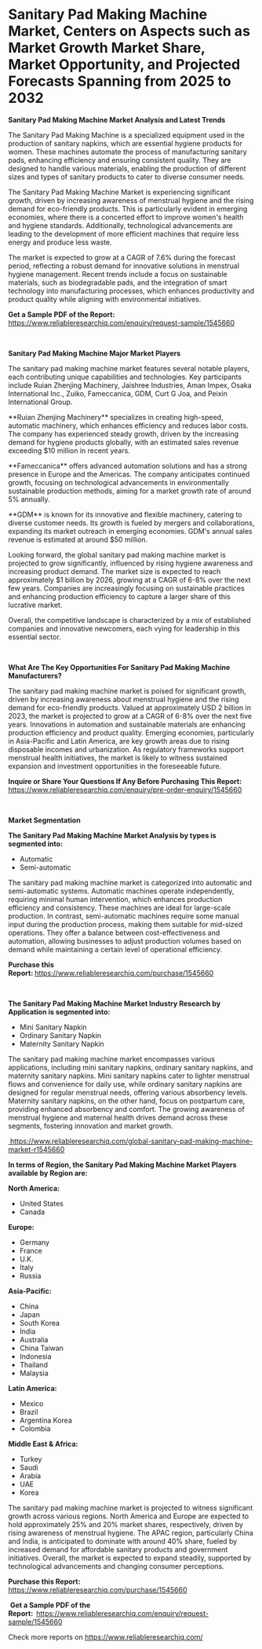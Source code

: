 <p><h1>Sanitary Pad Making Machine Market, Centers on Aspects such as Market Growth Market Share, Market Opportunity, and Projected Forecasts Spanning from 2025 to 2032</h1></p><p><strong>Sanitary Pad Making Machine Market Analysis and Latest Trends</strong></p>
<p><p>The Sanitary Pad Making Machine is a specialized equipment used in the production of sanitary napkins, which are essential hygiene products for women. These machines automate the process of manufacturing sanitary pads, enhancing efficiency and ensuring consistent quality. They are designed to handle various materials, enabling the production of different sizes and types of sanitary products to cater to diverse consumer needs.</p><p>The Sanitary Pad Making Machine Market is experiencing significant growth, driven by increasing awareness of menstrual hygiene and the rising demand for eco-friendly products. This is particularly evident in emerging economies, where there is a concerted effort to improve women's health and hygiene standards. Additionally, technological advancements are leading to the development of more efficient machines that require less energy and produce less waste.</p><p>The market is expected to grow at a CAGR of 7.6% during the forecast period, reflecting a robust demand for innovative solutions in menstrual hygiene management. Recent trends include a focus on sustainable materials, such as biodegradable pads, and the integration of smart technology into manufacturing processes, which enhances productivity and product quality while aligning with environmental initiatives.</p></p>
<p><strong>Get a Sample PDF of the Report:&nbsp;</strong> <a href="https://www.reliableresearchiq.com/enquiry/request-sample/1545660?utm_campaign=1835&utm_medium=2&utm_source=Github&utm_content=ia&utm_term=08042025&utm_id=sanitary-pad-making-machine">https://www.reliableresearchiq.com/enquiry/request-sample/1545660</a></p>
<p>&nbsp;</p>
<p><strong>Sanitary Pad Making Machine Major Market Players</strong></p>
<p><p>The sanitary pad making machine market features several notable players, each contributing unique capabilities and technologies. Key participants include Ruian Zhenjing Machinery, Jaishree Industries, Aman Impex, Osaka International Inc., Zuiko, Fameccanica, GDM, Curt G Joa, and Peixin International Group.</p><p>**Ruian Zhenjing Machinery** specializes in creating high-speed, automatic machinery, which enhances efficiency and reduces labor costs. The company has experienced steady growth, driven by the increasing demand for hygiene products globally, with an estimated sales revenue exceeding $10 million in recent years.</p><p>**Fameccanica** offers advanced automation solutions and has a strong presence in Europe and the Americas. The company anticipates continued growth, focusing on technological advancements in environmentally sustainable production methods, aiming for a market growth rate of around 5% annually.</p><p>**GDM** is known for its innovative and flexible machinery, catering to diverse customer needs. Its growth is fueled by mergers and collaborations, expanding its market outreach in emerging economies. GDM's annual sales revenue is estimated at around $50 million.</p><p>Looking forward, the global sanitary pad making machine market is projected to grow significantly, influenced by rising hygiene awareness and increasing product demand. The market size is expected to reach approximately $1 billion by 2026, growing at a CAGR of 6-8% over the next few years. Companies are increasingly focusing on sustainable practices and enhancing production efficiency to capture a larger share of this lucrative market. </p><p>Overall, the competitive landscape is characterized by a mix of established companies and innovative newcomers, each vying for leadership in this essential sector.</p></p>
<p>&nbsp;</p>
<p><strong>What Are The Key Opportunities For Sanitary Pad Making Machine Manufacturers?</strong></p>
<p><p>The sanitary pad making machine market is poised for significant growth, driven by increasing awareness about menstrual hygiene and the rising demand for eco-friendly products. Valued at approximately USD 2 billion in 2023, the market is projected to grow at a CAGR of 6-8% over the next five years. Innovations in automation and sustainable materials are enhancing production efficiency and product quality. Emerging economies, particularly in Asia-Pacific and Latin America, are key growth areas due to rising disposable incomes and urbanization. As regulatory frameworks support menstrual health initiatives, the market is likely to witness sustained expansion and investment opportunities in the foreseeable future.</p></p>
<p><strong>Inquire or Share Your Questions If Any Before Purchasing This Report:</strong> <a href="https://www.reliableresearchiq.com/enquiry/pre-order-enquiry/1545660?utm_campaign=1835&utm_medium=2&utm_source=Github&utm_content=ia&utm_term=08042025&utm_id=sanitary-pad-making-machine">https://www.reliableresearchiq.com/enquiry/pre-order-enquiry/1545660</a></p>
<p>&nbsp;</p>
<p><strong>Market Segmentation</strong></p>
<p><strong>The Sanitary Pad Making Machine Market Analysis by types is segmented into:</strong></p>
<p><ul><li>Automatic</li><li>Semi-automatic</li></ul></p>
<p><p>The sanitary pad making machine market is categorized into automatic and semi-automatic systems. Automatic machines operate independently, requiring minimal human intervention, which enhances production efficiency and consistency. These machines are ideal for large-scale production. In contrast, semi-automatic machines require some manual input during the production process, making them suitable for mid-sized operations. They offer a balance between cost-effectiveness and automation, allowing businesses to adjust production volumes based on demand while maintaining a certain level of operational efficiency.</p></p>
<p><strong>Purchase this Report:&nbsp;</strong><a href="https://www.reliableresearchiq.com/purchase/1545660?utm_campaign=1835&utm_medium=2&utm_source=Github&utm_content=ia&utm_term=08042025&utm_id=sanitary-pad-making-machine">https://www.reliableresearchiq.com/purchase/1545660</a></p>
<p>&nbsp;</p>
<p><strong>The Sanitary Pad Making Machine Market Industry Research by Application is segmented into:</strong></p>
<p><ul><li>Mini Sanitary Napkin</li><li>Ordinary Sanitary Napkin</li><li>Maternity Sanitary Napkin</li></ul></p>
<p><p>The sanitary pad making machine market encompasses various applications, including mini sanitary napkins, ordinary sanitary napkins, and maternity sanitary napkins. Mini sanitary napkins cater to lighter menstrual flows and convenience for daily use, while ordinary sanitary napkins are designed for regular menstrual needs, offering various absorbency levels. Maternity sanitary napkins, on the other hand, focus on postpartum care, providing enhanced absorbency and comfort. The growing awareness of menstrual hygiene and maternal health drives demand across these segments, fostering innovation and market growth.</p></p>
<p><a href="https://www.reliableresearchiq.com/global-sanitary-pad-making-machine-market-r1545660?utm_campaign=1835&utm_medium=2&utm_source=Github&utm_content=ia&utm_term=08042025&utm_id=sanitary-pad-making-machine">&nbsp;https://www.reliableresearchiq.com/global-sanitary-pad-making-machine-market-r1545660</a></p>
<p><strong>In terms of Region, the Sanitary Pad Making Machine Market Players available by Region are:</strong></p>
<p>
    <p> <strong> North America: </strong>
        <ul>
            <li>United States</li>
            <li>Canada</li>
        </ul>
        </p> 
    <p> <strong> Europe: </strong>
        <ul>
            <li>Germany</li>
            <li>France</li>
            <li>U.K.</li>
            <li>Italy</li>
            <li>Russia</li>
        </ul>
        </p> 
    <p> <strong> Asia-Pacific: </strong>
        <ul>
            <li>China</li>
            <li>Japan</li>
            <li>South Korea</li>
            <li>India</li>
            <li>Australia</li>
            <li>China Taiwan</li>
            <li>Indonesia</li>
            <li>Thailand</li>
            <li>Malaysia</li>
        </ul>
        </p> 
    <p> <strong> Latin America: </strong>
        <ul>
            <li>Mexico</li>
            <li>Brazil</li>
            <li>Argentina Korea</li>
            <li>Colombia</li>
        </ul>
        </p> 
    <p> <strong> Middle East & Africa: </strong>
        <ul>
            <li>Turkey</li>
            <li>Saudi</li>
            <li>Arabia</li>
            <li>UAE</li>
            <li>Korea</li>
        </ul>
    </p>
    </p>
<p><p>The sanitary pad making machine market is projected to witness significant growth across various regions. North America and Europe are expected to hold approximately 25% and 20% market shares, respectively, driven by rising awareness of menstrual hygiene. The APAC region, particularly China and India, is anticipated to dominate with around 40% share, fueled by increased demand for affordable sanitary products and government initiatives. Overall, the market is expected to expand steadily, supported by technological advancements and changing consumer perceptions.</p></p>
<p><strong>Purchase this Report: </strong><a href="https://www.reliableresearchiq.com/purchase/1545660?utm_campaign=1835&utm_medium=2&utm_source=Github&utm_content=ia&utm_term=08042025&utm_id=sanitary-pad-making-machine">https://www.reliableresearchiq.com/purchase/1545660</a></p>
<p>&nbsp;<strong>Get a Sample PDF of the Report:&nbsp;&nbsp;</strong><a href="https://www.reliableresearchiq.com/enquiry/request-sample/1545660?utm_campaign=1835&utm_medium=2&utm_source=Github&utm_content=ia&utm_term=08042025&utm_id=sanitary-pad-making-machine">https://www.reliableresearchiq.com/enquiry/request-sample/1545660</a></p>
<p><strong></strong></p>
<p>Check more reports on <a href="https://www.reliableresearchiq.com/?utm_campaign=1835&utm_medium=2&utm_source=Github&utm_content=ia&utm_term=08042025&utm_id=sanitary-pad-making-machine">https://www.reliableresearchiq.com/</a></p>